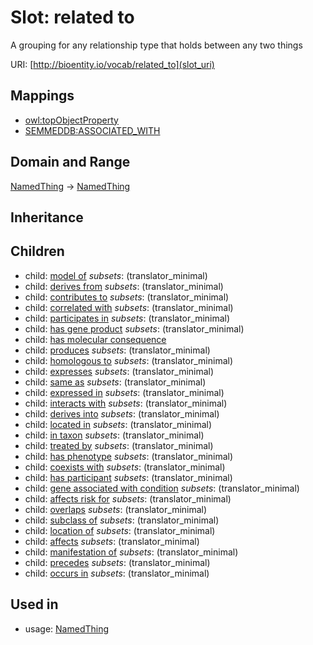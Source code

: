 # Slot: related to


A grouping for any relationship type that holds between any two things

URI: [http://bioentity.io/vocab/related_to](slot_uri)
## Mappings

 * [owl:topObjectProperty](http://purl.obolibrary.org/obo/owl_topObjectProperty)
 * [SEMMEDDB:ASSOCIATED_WITH](http://purl.obolibrary.org/obo/SEMMEDDB_ASSOCIATED_WITH)
## Domain and Range

[NamedThing](NamedThing.md) -> [NamedThing](NamedThing.md)
## Inheritance

## Children

 *  child: [model of](model_of.md) *subsets*: (translator_minimal)
 *  child: [derives from](derives_from.md) *subsets*: (translator_minimal)
 *  child: [contributes to](contributes_to.md) *subsets*: (translator_minimal)
 *  child: [correlated with](correlated_with.md) *subsets*: (translator_minimal)
 *  child: [participates in](participates_in.md) *subsets*: (translator_minimal)
 *  child: [has gene product](has_gene_product.md) *subsets*: (translator_minimal)
 *  child: [has molecular consequence](has_molecular_consequence.md)
 *  child: [produces](produces.md) *subsets*: (translator_minimal)
 *  child: [homologous to](homologous_to.md) *subsets*: (translator_minimal)
 *  child: [expresses](expresses.md) *subsets*: (translator_minimal)
 *  child: [same as](same_as.md) *subsets*: (translator_minimal)
 *  child: [expressed in](expressed_in.md) *subsets*: (translator_minimal)
 *  child: [interacts with](interacts_with.md) *subsets*: (translator_minimal)
 *  child: [derives into](derives_into.md) *subsets*: (translator_minimal)
 *  child: [located in](located_in.md) *subsets*: (translator_minimal)
 *  child: [in taxon](in_taxon.md) *subsets*: (translator_minimal)
 *  child: [treated by](treated_by.md) *subsets*: (translator_minimal)
 *  child: [has phenotype](has_phenotype.md) *subsets*: (translator_minimal)
 *  child: [coexists with](coexists_with.md) *subsets*: (translator_minimal)
 *  child: [has participant](has_participant.md) *subsets*: (translator_minimal)
 *  child: [gene associated with condition](gene_associated_with_condition.md) *subsets*: (translator_minimal)
 *  child: [affects risk for](affects_risk_for.md) *subsets*: (translator_minimal)
 *  child: [overlaps](overlaps.md) *subsets*: (translator_minimal)
 *  child: [subclass of](subclass_of.md) *subsets*: (translator_minimal)
 *  child: [location of](location_of.md) *subsets*: (translator_minimal)
 *  child: [affects](affects.md) *subsets*: (translator_minimal)
 *  child: [manifestation of](manifestation_of.md) *subsets*: (translator_minimal)
 *  child: [precedes](precedes.md) *subsets*: (translator_minimal)
 *  child: [occurs in](occurs_in.md) *subsets*: (translator_minimal)
## Used in

 *  usage: [NamedThing](NamedThing.md)
